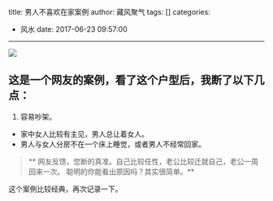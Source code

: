 title: 男人不喜欢在家案例
author: 藏风聚气
tags: []
categories:
  - 风水
date: 2017-06-23 09:57:00
---

![](http://fs-image.pull.net.cn/nrbhj.jpeg)


这是一个网友的案例，看了这个户型后，我断了以下几点：
--------

1. 容易吵架。
- 家中女人比较有主见，男人总让着女人。
- 男人与女人分房不在一个床上睡觉，或者男人不经常回家。

>**
网友反馈，您断的真准。自己比较任性，老公比较迁就自己，老公一周回来一次。
聪明的你能看出原因吗？其实很简单。**

这个案例比较经典，再次记录一下。